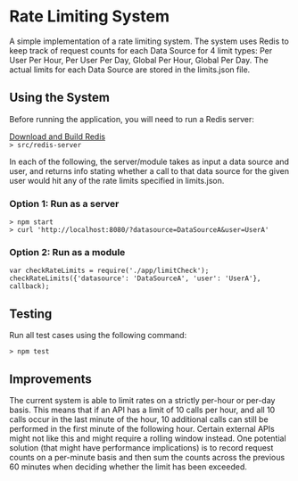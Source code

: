 # Rate Limiting System

A simple implementation of a rate limiting system. The system uses Redis to keep track of request counts for each Data Source for 4 limit types: Per User Per Hour, Per User Per Day, Global Per Hour, Global Per Day. The actual limits for each Data Source are stored in the limits.json file.

## Using the System

Before running the application, you will need to run a Redis server:

[Download and Build Redis](http://redis.io/download)  
`> src/redis-server`

In each of the following, the server/module takes as input a data source and user, and returns info stating whether a call to that data source for the given user would hit any of the rate limits specified in limits.json.

### Option 1: Run as a server

`> npm start`  
`> curl 'http://localhost:8080/?datasource=DataSourceA&user=UserA'`  

### Option 2: Run as a module

`var checkRateLimits = require('./app/limitCheck');`  
`checkRateLimits({'datasource': 'DataSourceA', 'user': 'UserA'}, callback);`  

## Testing

Run all test cases using the following command:

`> npm test`

## Improvements

The current system is able to limit rates on a strictly per-hour or per-day basis. This means that if an API has a limit of 10 calls per hour, and all 10 calls occur in the last minute of the hour, 10 additional calls can still be performed in the first minute of the following hour. Certain external APIs might not like this and might require a rolling window instead. One potential solution (that might have performance implications) is to record request counts on a per-minute basis and then sum the counts across the previous 60 minutes when deciding whether the limit has been exceeded.
